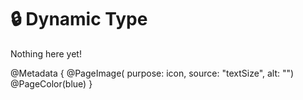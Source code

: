 # 🔒 Dynamic Type

Nothing here yet!

@Metadata {
    @PageImage(
        purpose: icon, 
        source: "textSize", 
        alt: "")
    @PageColor(blue)
}
